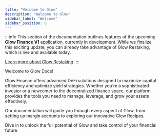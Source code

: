 ```yaml
---
title: "Welcome to Glow"
description: "Welcome to Glow"
sidebar_label: "Welcome"
sidebar_position: 0
---
```

:::info
This section of the documentation outlines features of the upcoming **Glow Finance V1** application, currently in development. While we finalize this exciting update, you can already take advantage of Glow Restaking, which is live and available today.

[Learn more about Glow Restaking](../02-LRT/overview.md).
:::

Welcome to Glow Docs!

Glow Finance offers advanced DeFi solutions designed to maximize capital efficiency and optimize yield strategies. Whether you’re a sophisticated investor or a newcomer to the decentralized finance space, our platform provides the tools you need to manage, leverage, and grow your assets effectively.

Our documentation will guide you through every aspect of Glow, from setting up margin accounts to exploring our innovative Glow Recipes.

Dive in to unlock the full potential of Glow and take control of your financial future.
